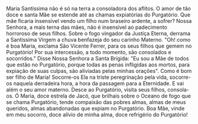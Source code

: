 
Maria Santíssima não é só na terra a consoladora dos aflitos. O amor de tão doce e santa Mãe se estende até as chamas expiatórias do Purgatório. Que mãe ficaria insensível vendo um filho num braseiro ardente, a sofrer? Nossa Senhora, a mais terna das mães, não é insensível ao padecimento horroroso de seus filhos. Sobre o fogo vingador da Justiça Eterna, derrama a Santíssima Virgem a chuva benfazeja do seu carinho Materno. "Oh! como é boa Maria, exclama São Vicente Ferrer, para os seus filhos que gemem no Purgatório! Por sua intercessão, a todo momento, são consolados e socorridos." Disse Nossa Senhora a Santa Brígida: "Eu sou a Mãe de todos que estão no Purgatório, porque todas as penas infligidas aos mortos, para expiação de suas culpas, são aliviadas pelas minhas orações". Como é bom ser filho de Maria! Socorre-os Ela na triste peregrinação pela vida, socorre-os naquela derradeira hora, a hora da passagem para a Eternidade. E vai além o seu amor materno. Desce ao Purgatório, visita seus filhos, consola-os. Ó Maria, doce estrela de Jacó, que brilhais sobre o Oceano de fogo que se chama Purgatório, tende compaixão das pobres almas, almas de meus queridos, almas abandonadas que expiam no Purgatório. Boa Mãe, vinde em meu socorro, doce alívio de minha alma, doce refrigério do Purgatório!

